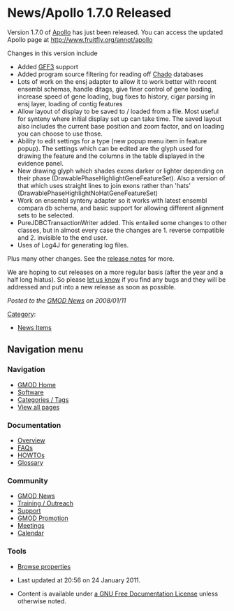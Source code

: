 



<span id="top"></span>




# <span dir="auto">News/Apollo 1.7.0 Released</span>









Version 1.7.0 of [Apollo](../Apollo.1 "Apollo") has just been released.
You can access the updated Apollo page at
<a href="http://www.fruitfly.org/annot/apollo" class="external free"
rel="nofollow">http://www.fruitfly.org/annot/apollo</a>

Changes in this version include

- Added [GFF3](../Glossary#GFF "Glossary") support
- Added program source filtering for reading off
  <a href="../Chado" class="mw-redirect" title="Chado">Chado</a>
  databases
- Lots of work on the ensj adapter to allow it to work better with
  recent ensembl schemas, handle ditags, give finer control of gene
  loading, increase speed of gene loading, bug fixes to history, cigar
  parsing in ensj layer, loading of contig features
- Allow layout of display to be saved to / loaded from a file. Most
  useful for synteny where initial display set up can take time. The
  saved layout also includes the current base position and zoom factor,
  and on loading you can choose to use those.
- Ability to edit settings for a type (new popup menu item in feature
  popup). The settings which can be edited are the glyph used for
  drawing the feature and the columns in the table displayed in the
  evidence panel.
- New drawing glyph which shades exons darker or lighter depending on
  their phase (DrawablePhaseHighlightGeneFeatureSet). Also a version of
  that which uses straight lines to join exons rather than 'hats'
  (DrawablePhaseHighlightNoHatGeneFeatureSet)
- Work on ensembl synteny adapter so it works with latest ensembl
  compara db schema, and basic support for allowing different alignment
  sets to be selected.
- PureJDBCTransactionWriter added. This entailed some changes to other
  classes, but in almost every case the changes are 1. reverse
  compatible and 2. invisible to the end user.
- Uses of Log4J for generating log files.

Plus many other changes. See the <a
href="http://gmod.cvs.sourceforge.net/gmod/apollo/doc/release-notes/release-1.7.0-notes?view=markup"
class="external text" rel="nofollow">release notes</a> for more.

We are hoping to cut releases on a more regular basis (after the year
and a half long hiatus). So please [let us
know](../Apollo.1#Contact "Apollo") if you find any bugs and they will
be addressed and put into a new release as soon as possible.

  



*Posted to the [GMOD News](../GMOD_News "GMOD News") on 2008/01/11*






[Category](../Special%253ACategories "Special%253ACategories"):

- [News Items](../Category%253ANews_Items "Category%253ANews Items")






## Navigation menu







<a href="../Main_Page"
style="background-image: url(../../images/GMOD-cogs.png);"
title="Visit the main page"></a>


### Navigation



- <span id="n-GMOD-Home">[GMOD Home](../Main_Page)</span>
- <span id="n-Software">[Software](../GMOD_Components)</span>
- <span id="n-Categories-.2F-Tags">[Categories /
  Tags](../Categories)</span>
- <span id="n-View-all-pages">[View all
  pages](../Special:AllPages)</span>




### Documentation



- <span id="n-Overview">[Overview](../Overview)</span>
- <span id="n-FAQs">[FAQs](../Category%253AFAQ)</span>
- <span id="n-HOWTOs">[HOWTOs](../Category%253AHOWTO)</span>
- <span id="n-Glossary">[Glossary](../Glossary)</span>




### Community



- <span id="n-GMOD-News">[GMOD News](../GMOD_News)</span>
- <span id="n-Training-.2F-Outreach">[Training /
  Outreach](../Training_and_Outreach)</span>
- <span id="n-Support">[Support](../Support)</span>
- <span id="n-GMOD-Promotion">[GMOD Promotion](../GMOD_Promotion)</span>
- <span id="n-Meetings">[Meetings](../Meetings)</span>
- <span id="n-Calendar">[Calendar](../Calendar)</span>




### Tools

- <span id="t-smwbrowselink"><a href="../Special%253ABrowse/News-2FApollo_1.7.0_Released"
  rel="smw-browse">Browse properties</a></span>



- <span id="footer-info-lastmod">Last updated at 20:56 on 24 January
  2011.</span>
<!-- - <span id="footer-info-viewcount">6,542 page views.</span> -->
- <span id="footer-info-copyright">Content is available under
  <a href="http://www.gnu.org/licenses/fdl-1.3.html" class="external"
  rel="nofollow">a GNU Free Documentation License</a> unless otherwise
  noted.</span>

<!-- -->



<!-- -->




